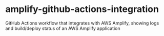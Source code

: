 # amplify-github-actions-integration
GitHub Actions workflow that integrates with AWS Amplify, showing logs and build/deploy status of an AWS Amplify application
